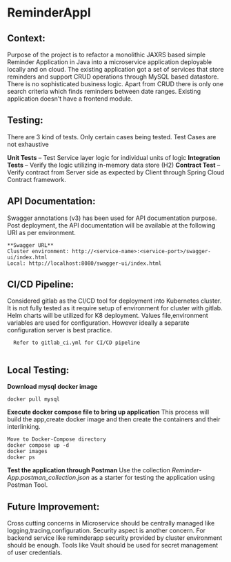 # ReminderAppl 

## Context:

Purpose of the project is to refactor a monolithic JAXRS based simple Reminder Application in Java into a microservice application deployable locally and on cloud.
The existing application got a set of services that store reminders and support CRUD operations through MySQL based datastore. There is no sophisticated business logic.
Apart from CRUD there is only one search criteria which finds reminders between date ranges. Existing application doesn't have a frontend module.


## Testing:
There are 3 kind of tests. Only certain cases being tested. Test Cases are not exhaustive

**Unit Tests** – Test Service layer logic for individual units of logic
**Integration Tests** – Verify the logic utilizing in-memory data store (H2)
**Contract Test** – Verify contract from Server side as expected by Client through Spring Cloud Contract framework.


## API Documentation:
Swagger annotations (v3) has been used for API documentation purpose. Post deployment, the API documentation will be available at the following URI as per environment.

	**Swagger URL**
	Cluster environment: http://<service-name>:<service-port>/swagger-ui/index.html
	Local: http://localhost:8080/swagger-ui/index.html

  
## CI/CD Pipeline:

Considered gitlab as the CI/CD tool for deployment into Kubernetes cluster. It is not fully tested as it require setup of environment for cluster with gitlab. 
Helm charts will be utilized for K8 deployment. Values file,environment variables are used for configuration. However ideally a separate configuration server is best practice.
  ```
    Refer to gitlab_ci.yml for CI/CD pipeline
	
  ```

## Local Testing:

  **Download mysql docker image**
   ```
   docker pull mysql
   
   ```
   **Execute docker compose file to bring up application**
   This process will build the app,create docker image and then create the containers and their interlinking.
   ```
   Move to Docker-Compose directory
   docker compose up -d
   docker images
   docker ps
   
   ```
   **Test the application through Postman**
   Use the collection *Reminder-App.postman_collection.json* as a starter for testing the application using Postman Tool.
   
   

## Future Improvement:
  
Cross cutting concerns in Microservice should be centrally managed like logging,tracing,configuration. 
Security aspect is another concern. For backend service like reminderapp security provided by cluster environment should be enough. 
Tools like Vault should be used for secret management of user credentials.

